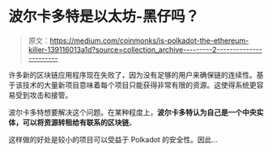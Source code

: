 # 波尔卡多特是以太坊-黑仔吗？

> 原文：<https://medium.com/coinmonks/is-polkadot-the-ethereum-killer-139116013a1d?source=collection_archive---------2----------------------->

许多新的区块链应用程序现在失败了，因为没有足够的用户来确保链的连续性。基于该技术的大量新项目意味着每个项目只能获得非常有限的资源。这使得系统更容易受到攻击和接管。

波尔卡多特想要解决这个问题。在某种程度上，**波尔卡多特认为自己是一个中央实体，可以将资源转租给有联系的区块链**。

这样做的好处是较小的项目可以受益于 Polkadot 的安全性。因此…